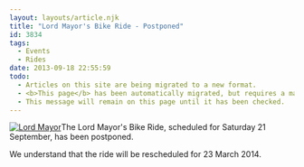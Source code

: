 ```yaml
---
layout: layouts/article.njk
title: "Lord Mayor's Bike Ride - Postponed"
id: 3834
tags:
  - Events
  - Rides
date: 2013-09-18 22:55:59
todo:
  - Articles on this site are being migrated to a new format.
  - <b>This page</b> has been automatically migrated, but requires a manual check-&amp;-tune to ensure the format and links all work as expected.
  - This message will remain on this page until it has been checked.
---
```


[![Lord Mayor](http://www.pompeybug.co.uk/wp-content/uploads/2013/09/Lord-Mayors-Bike-Ride-1-postponed-300x131.jpg)](http://www.pompeybug.co.uk/wp-content/uploads/2013/09/Lord-Mayors-Bike-Ride-1-postponed.jpg)The Lord Mayor's Bike Ride, scheduled for Saturday 21 September, has been postponed.

We understand that the ride will be rescheduled for 23 March 2014.